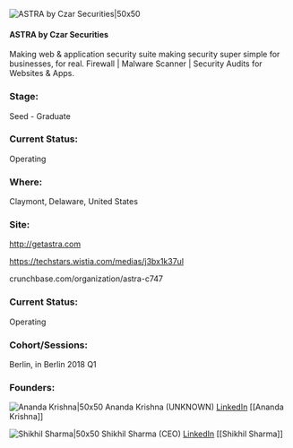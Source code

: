 

![ASTRA by Czar Securities|50x50](https://apimg.techstars.com/connect/images/image_files/5f2e76eba36c113b600000cb/original/Astra_Blue_Logo_-_1000x1000.png)

#### ASTRA by Czar Securities
Making web & application security suite making security super simple for businesses, for real. Firewall | Malware Scanner | Security Audits for Websites & Apps.

### Stage: 
Seed - Graduate 

### Current Status: 
Operating

### Where:
Claymont, Delaware, United States

### Site:
http://getastra.com

https://techstars.wistia.com/medias/j3bx1k37ul

crunchbase.com/organization/astra-c747

### Current Status: 
Operating

### Cohort/Sessions: 
Berlin, in Berlin 2018 Q1

### Founders: 

![Ananda Krishna|50x50](https://apimg.techstars.com/connect/images/image_files/5d4748af34a60d0773000006/original/ak-astra.jpeg) Ananda Krishna (UNKNOWN) [LinkedIn](https://linkedin.com/in/anandakrish) [[Ananda Krishna]]

![Shikhil Sharma|50x50](https://apimg.techstars.com/connect/images/image_files/5a6dd4149c66a90aaa000025/original/AAIA_wDGAAAAAQAAAAAAAAuNAAAAJDYxNzM1ZGI2LTUwNDYtNDQzMi1hNjJhLTY5NjAyYTNkY2I5Yg.jpg) Shikhil Sharma (CEO) [LinkedIn](https://linkedin.com/in/shikhil-sharma-8813504b) [[Shikhil Sharma]]


